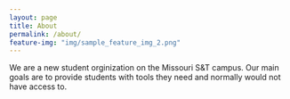 ```yaml
---
layout: page
title: About
permalink: /about/
feature-img: "img/sample_feature_img_2.png"
---
```


We are a new student orginization on the Missouri S&T campus. Our main goals are to provide students with tools they need and normally would not have access to.